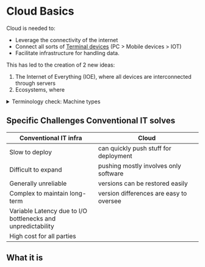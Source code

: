 # Cloud Basics

Cloud is needed to:

- Leverage the connectivity of the internet
- Connect all sorts of <u>Terminal devices</u> (PC > Mobile devices > IOT)
- Facilitate infrastructure for handling data.

This has led to the creation of 2 new ideas:

1. The Internet of Everything (IOE), where all devices are interconnected through servers
2. Ecosystems, where 

<details>
<summary>Terminology check: Machine types</summary>

>[!note] Terminal Device Taxonomy
>
> - PC - Personal Computers
>     - Windows - PCs developed by Microsoft
>     - Mac - PCs developed by Apple. Its OS is Unix-like.
>     - Linux - An open-sourced OS, based on the Linux Kernel, which is ["the core interface between a computer's hardware and its processes"](https://www.redhat.com/en/topics/linux/what-is-the-linux-kernel#:~:text=The%20Linux%C2%AE%20kernel%20is,resources%20as%20efficiently%20as%20possible.) . They're Not PCs, and it is also unix-like.
>     - Unix -  another OS system built by AT&T. ( Lore: [Reddit](https://www.reddit.com/r/compsci/comments/55uoi1/what_is_unix_exactly/) \| [Unix specs](https://unix.org/what_is_unix.html) )
>
> - Mobile Devices - typically run on mobile Operating systems
>     - IOS - designed by Apple
>     - Android OS - designed by Google. Runs on a modified version of the Linux kernel.
> - ARM Architecture
>     - ARM &#8594; Advanced Risc Machine
>     - RISC &#8594; reduced instruction set computing
>
>    Refers to a set of rules to dictate how the hardware works per instruction executed. (Lore: [G4G](https://www.geeksforgeeks.org/arm-processor-and-its-features/))
>
> - x86 - An alternative instruction set.
>     - RISC approach promotes efficiency for lower power
>     - CISC approach promotes performance, and is what x86 uses.
>
> - DSP - Digital Signal Processors - handles IRL signals and wave-like information (ie sound, audio, temperature) ( Lore: [analog.com](https://www.analog.com/en/lp/001/beginners-guide-to-dsp.html))
> - MIPS - Million instructions per second
>     - a way of standardising measuring the speed of a processor.
> - FPGA - Field-Programmable Gate Array
>     - enables parallel execution that isnt normally available in microcontrollers, results in fewer idle instructions. ( Lore: [PCBway](https://www.pcbway.com/blog/technology/Why_use_FPGA_for_IoT__Here_s_what_I_think_.html))

</details>

## Specific Challenges Conventional IT solves

| Conventional IT infra | Cloud |
| ----------- | ----------- |
| Slow to deploy| can quickly push stuff for deployment |
| Difficult to expand | pushing mostly involves only software |
| Generally unreliable | versions can be restored easily |
| Complex to maintain long-term | version differences are easy to oversee |
| Variable Latency due to I/O <br>bottlenecks and unpredictability |  |
| High cost for all parties |  |

## What it is

